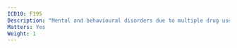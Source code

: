 ```yaml
---
ICD10: F195
Description: "Mental and behavioural disorders due to multiple drug use and use of other psychoactive substances: Psychotic disorder"
Matters: Yes
Weight: 1
---
```

